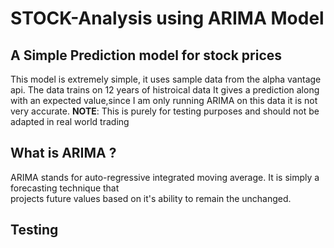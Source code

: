 # STOCK-Analysis using ARIMA Model
A Simple Prediction model for stock prices
------------------------------------------
This model is extremely simple, it uses sample data from the alpha vantage api. The data trains on 12 years of histroical data
It gives a prediction along with an expected value,since I am only running ARIMA on this data it is not very accurate.
**NOTE**: This is purely for testing purposes and should not be adapted in real world trading

## What is ARIMA ?
ARIMA stands for auto-regressive integrated moving average. It is simply a forecasting technique that\
projects future values based on it's ability to remain the unchanged.

## Testing
